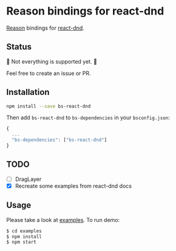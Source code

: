 # Reason bindings for react-dnd

[Reason](https://reasonml.github.io/) bindings for [react-dnd](https://github.com/react-dnd/react-dnd).

## Status

🚧 Not everything is supported yet. 🚧

Feel free to create an issue or PR.

## Installation

```sh
npm install --save bs-react-dnd
```

Then add `bs-react-dnd` to `bs-dependencies` in your `bsconfig.json`:

```js
{
  ...
  "bs-dependencies": ["bs-react-dnd"]
}
```

## TODO

* [ ] DragLayer
* [x] Recreate some examples from react-dnd docs

## Usage

Please take a look at [examples](https://github.com/ahrefs/bs-react-dnd/tree/master/examples).
To run demo:

```sh
$ cd examples
$ npm install
$ npm start
```
